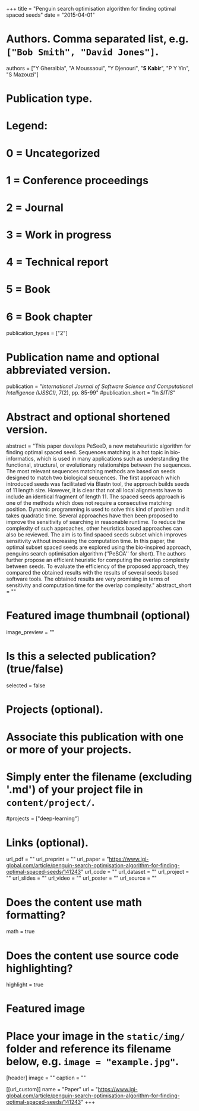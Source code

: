 +++
title = "Penguin search optimisation algorithm for finding optimal spaced seeds"
date = "2015-04-01"

# Authors. Comma separated list, e.g. `["Bob Smith", "David Jones"]`.
authors = ["Y Gheraibia", "A Moussaoui", "Y Djenouri", "**S Kabir**", "P Y Yin", "S Mazouzi"]

# Publication type.
# Legend:
# 0 = Uncategorized
# 1 = Conference proceedings
# 2 = Journal
# 3 = Work in progress
# 4 = Technical report
# 5 = Book
# 6 = Book chapter
publication_types = ["2"]

# Publication name and optional abbreviated version.
publication = "*International Journal of Software Science and Computational Intelligence (IJSSCI)*, 7(2), pp. 85-99"
#publication_short = "In *SITIS*"

# Abstract and optional shortened version.
abstract = "This paper develops PeSeeD, a new metaheuristic algorithm for finding optimal spaced seed. Sequences matching is a hot topic in bio-informatics, which is used in many applications such as understanding the functional, structural, or evolutionary relationships between the sequences. The most relevant sequences matching methods are based on seeds designed to match two biological sequences. The first approach which introduced seeds was facilitated via Blastn tool, the approach builds seeds of 11 length size. However, it is clear that not all local alignments have to include an identical fragment of length 11. The spaced seeds approach is one of the methods which does not require a consecutive matching position. Dynamic programming is used to solve this kind of problem and it takes quadratic time. Several approaches have then been proposed to improve the sensitivity of searching in reasonable runtime. To reduce the complexity of such approaches, other heuristics based approaches can also be reviewed. The aim is to find spaced seeds subset which improves sensitivity without increasing the computation time. In this paper, the optimal subset spaced seeds are explored using the bio-inspired approach, penguins search optimisation algorithm (‘'PeSOA'' for short). The authors further propose an efficient heuristic for computing the overlap complexity between seeds. To evaluate the efficiency of the proposed approach, they compared the obtained results with the results of several seeds based software tools. The obtained results are very promising in terms of sensitivity and computation time for the overlap complexity."
abstract_short = ""

# Featured image thumbnail (optional)
image_preview = ""

# Is this a selected publication? (true/false)
selected = false

# Projects (optional).
#   Associate this publication with one or more of your projects.
#   Simply enter the filename (excluding '.md') of your project file in `content/project/`.
#projects = ["deep-learning"]

# Links (optional).
url_pdf = ""
url_preprint = ""
url_paper = "https://www.igi-global.com/article/penguin-search-optimisation-algorithm-for-finding-optimal-spaced-seeds/141243"
url_code = ""
url_dataset = ""
url_project = ""
url_slides = ""
url_video = ""
url_poster = ""
url_source = ""

# Does the content use math formatting?
math = true

# Does the content use source code highlighting?
highlight = true

# Featured image
# Place your image in the `static/img/` folder and reference its filename below, e.g. `image = "example.jpg"`.
[header]
image = ""
caption = ""

[[url_custom]]
    name = "Paper"
    url = "https://www.igi-global.com/article/penguin-search-optimisation-algorithm-for-finding-optimal-spaced-seeds/141243"
+++
